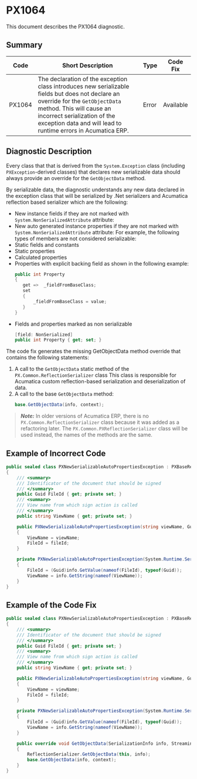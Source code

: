 # PX1064
This document describes the PX1064 diagnostic.

## Summary

| Code   | Short Description                                                                         | Type                           | Code Fix    | 
| ------ | ----------------------------------------------------------------------------------------- | ------------------------------ | ----------- | 
| PX1064 | The declaration of the exception class introduces new serializable fields but does not declare an override for the `GetObjectData` method. This will cause an incorrect serialization of the exception data and will lead to runtime errors in Acumatica ERP. | Error | Available | 

## Diagnostic Description

Every class that that is derived from the `System.Exception` class (including `PXException`-derived classes) that declares new serializable data should always provide an override for the `GetObjectData` method.

By serializable data, the diagnostic understands any new data declared in the exception class that will be serialized by .Net serializers and Acumatica reflection based serializer which are the following:
 - New instance fields if they are not marked with `System.NonSerializedAttribute` attribute:
 - New auto generated instance properties if they are not marked with `System.NonSerializedAttribute` attribute:
For example, the following types of members are not considered serializable:
 - Static fields and constants
 - Static properties
 - Calculated properties
 - Properties with explicit backing field as shown in the following example:
	```C#
	public int Property 
	{
	   get =>  _fieldFromBaseClass;
	   set 
	   {
		   _fieldFromBaseClass = value;
	   }
	}
	```
 - Fields and properties marked as non serializable
 	```C#
	[field: NonSerialized]
	public int Property { get; set; } 
	```

The code fix generates the missing GetObjectData method override that contains the following statements:
 1. A call to the `GetObjectData` static method of the `PX.Common.ReflectionSerializer` class
	This class is responsible for Acumatica custom reflection-based serialization and deserialization of data.
 2. A call to the base `GetObjectData` method:
    ```C#
    base.GetObjectData(info, context);
    ```
> **_Note:_** In older versions of Acumatica ERP, there is no `PX.Common.ReflectionSerializer` class because it was added as a refactoring later. The `PX.Common.PXReflectionSerializer` class will be used instead, the names of the methods are the same.


## Example of Incorrect Code

```C#
public sealed class PXNewSerializableAutoPropertiesException : PXBaseRedirectException
{
	/// <summary>
	/// Identificator of the document that should be signed
	/// </summary>
	public Guid FileId { get; private set; }
	/// <summary>
	/// View name from which sign action is called
	/// </summary>
	public string ViewName { get; private set; }

	public PXNewSerializableAutoPropertiesException(string viewName, Guid fileId) : base(fileId.ToString())
	{
		ViewName = viewName;
		FileId = fileId;
	}

	private PXNewSerializableAutoPropertiesException(System.Runtime.Serialization.SerializationInfo info, System.Runtime.Serialization.StreamingContext context) : base(info, context)
	{
		FileId = (Guid)info.GetValue(nameof(FileId), typeof(Guid));
		ViewName = info.GetString(nameof(ViewName));
	}
}
```

## Example of the Code Fix

```C#
public sealed class PXNewSerializableAutoPropertiesException : PXBaseRedirectException
{
    /// <summary>
    /// Identificator of the document that should be signed
    /// </summary>
    public Guid FileId { get; private set; }
    /// <summary>
    /// View name from which sign action is called
    /// </summary>
    public string ViewName { get; private set; }

    public PXNewSerializableAutoPropertiesException(string viewName, Guid fileId) : base(fileId.ToString())
    {
        ViewName = viewName;
        FileId = fileId;
    }

    private PXNewSerializableAutoPropertiesException(System.Runtime.Serialization.SerializationInfo info, System.Runtime.Serialization.StreamingContext context) : base(info, context)
    {
        FileId = (Guid)info.GetValue(nameof(FileId), typeof(Guid));
        ViewName = info.GetString(nameof(ViewName));
    }

    public override void GetObjectData(SerializationInfo info, StreamingContext context)
    {
        ReflectionSerializer.GetObjectData(this, info);
        base.GetObjectData(info, context);
    }
}
```